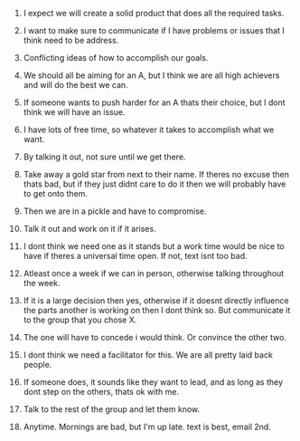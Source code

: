 1. I expect we will create a solid product that does all the required tasks.

2. I want to make sure to communicate if I have problems or issues that I think need to be address. 

3. Conflicting ideas of how to accomplish our goals.

4. We should all be aiming for an A, but I think we are all high achievers and will do the best we can.

5. If someone wants to push harder for an A thats their choice, but I dont think we will have an issue.

6. I have lots of free time, so whatever it takes to accomplish what we want.

7. By talking it out, not sure until we get there.

8. Take away a gold star from next to their name. If theres no excuse then thats bad, but if they just didnt care to do it then we will probably have to get onto them.

9. Then we are in a pickle and have to compromise.

10. Talk it out and work on it if it arises. 

11. I dont think we need one as it stands but a work time would be nice to have if theres a universal time open. If not, text isnt too bad.

12. Atleast once a week if we can in person, otherwise talking throughout the week.

13. If it is a large decision then yes, otherwise if it doesnt directly influence the parts another is working on then I dont think so. But communicate it to the group that you chose X.

14. The one will have to concede i would think. Or convince the other two.

15. I dont think we need a facilitator for this. We are all pretty laid back people.

16. If someone does, it sounds like they want to lead, and as long as they dont step on the others, thats ok with me.

17. Talk to the rest of the group and let them know.

18. Anytime. Mornings are bad, but I'm up late. text is best, email 2nd.

